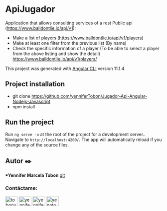 # ApiJugador
Application that allows consulting services of a rest
Public api (https://www.balldontlie.io/api/v1):
- Make a list of players (https://www.balldontlie.io/api/v1/players)
- Make at least one filter from the previous list (By name)
- Check the specific information of a player (To be able to select a player from the
above listing and show the detail) https://www.balldontlie.io/api/v1/players/<ID>


This project was generated with [Angular CLI](https://github.com/angular/angular-cli) version 11.1.4.

## Project installation

- git clone https://github.com/yenniferTobon/Jugador-Api-Angular-Nodejs-Javascript
- npm install

## Run the project

Run `ng serve -o` at the root of the project for a development server.. Navigate to `http://localhost:4200/`. The app will automatically reload if you change any of the source files.


## Autor ✒️

**\*Yennifer Marcela Tobon**  [git](https://github.com/yenniferTobon?tab=repositories)


<h3 align="left">Contáctame:</h3>
<p align="left">
<a href="https://twitter.com/tobonyennifer" target="blank"><img align="center" src="https://cdn.jsdelivr.net/npm/simple-icons@3.0.1/icons/twitter.svg" alt="tobonyennifer" height="30" width="40" /></a>
<a href="https://linkedin.com/in/yennifertobon25" target="blank"><img align="center" src="https://cdn.jsdelivr.net/npm/simple-icons@3.0.1/icons/linkedin.svg" alt="yennifertobon25" height="30" width="40" /></a>
<a href="https://fb.com/yennifertobon25" target="blank"><img align="center" src="https://cdn.jsdelivr.net/npm/simple-icons@3.0.1/icons/facebook.svg" alt="yennifertobon25" height="30" width="40" /></a>
<a href="https://instagram.com/yenntobon" target="blank"><img align="center" src="https://cdn.jsdelivr.net/npm/simple-icons@3.0.1/icons/instagram.svg" alt="yenntobon" height="30" width="40" /></a>
</p>
<br/>
